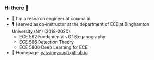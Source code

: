 ### Hi there 👋

- 🚗 I'm a research engineer at comma.ai
- 🎙 I served as co-instructor at the department of ECE at Binghamton University (NY) (2018-2020)
  - ECE 562 Fundamentals Of Steganography
  - ECE 566 Detection Theory
  - ECE 580G Deep Learning for ECE
- 🏡 Homepage: [yassineyousfi.github.io](https://yassineyousfi.github.io)

